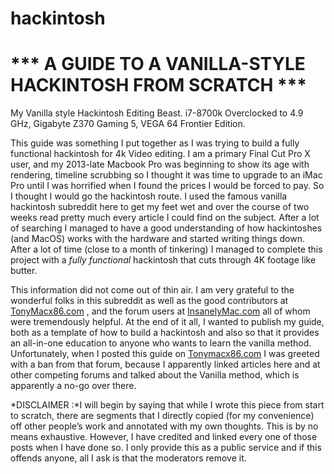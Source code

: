 # hackintosh
# *** A GUIDE TO A VANILLA-STYLE HACKINTOSH FROM SCRATCH ***
My Vanilla style Hackintosh Editing Beast. i7-8700k Overclocked to 4.9 GHz, Gigabyte Z370 Gaming 5, VEGA 64 Frontier Edition.

This guide was something I put together as I was trying to build a fully functional hackintosh for 4k Video editing. I am a primary Final Cut Pro X user, and my 2013-late Macbook Pro was beginning to show its age with rendering, timeline scrubbing so I thought it was time to upgrade to an iMac Pro until I was horrified when I found the prices I would be forced to pay.
So I thought I would go the hackintosh route. I used the famous vanilla hackintosh subreddit here to get my feet wet and over the course of two weeks read pretty much every article I could find on the subject. After a lot of searching I managed to have a good understanding of how hackintoshes (and MacOS) works with the hardware and started writing things down. After a lot of time (close to a month of tinkering) I managed to complete this project with a *fully functional* hackintosh that cuts through 4K footage like butter. 

This information did not come out of thin air. I am very grateful to the wonderful folks in this subreddit as well as the good contributors at  [TonyMacx86.com](https://tonymacx86.com/) , and the forum users at  [InsanelyMac.com](https://insanelymac.com/)  all of whom were tremendously helpful. At the end of it all, I wanted to publish my guide, both as a template of how to build a hackintosh and also so that it provides an all-in-one education to anyone who wants to learn the vanilla method. Unfortunately, when I posted this guide on  [Tonymacx86.com](https://tonymacx86.com/)  I was greeted with a ban from that forum, because I apparently linked articles here and at other competing forums and talked about the Vanilla method, which is apparently a no-go over there. 

*DISCLAIMER :*I will begin by saying that while I wrote this piece from start to scratch, there are segments that I directly copied (for my convenience) off other people’s work and annotated with my own thoughts. This is by no means exhaustive. However, I have credited and linked every one of those posts when I have done so. I only provide this as a public service and if this offends anyone, all I ask is that the moderators remove it.
